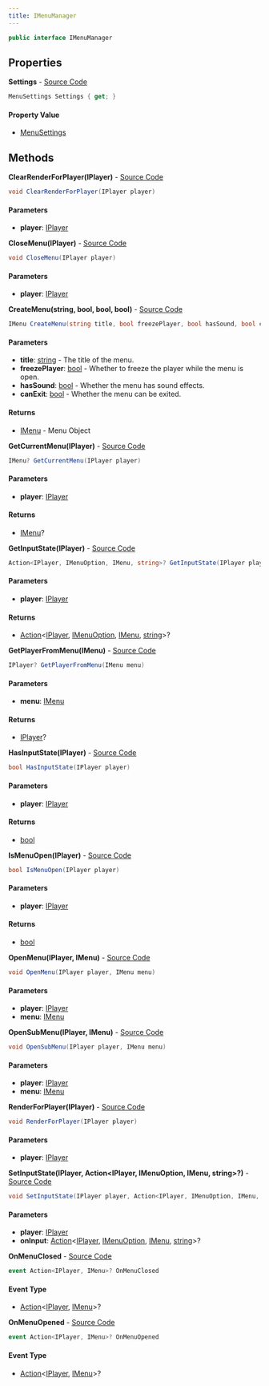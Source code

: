 ```yaml
---
title: IMenuManager
---
```


```csharp
public interface IMenuManager
```

## Properties

**Settings** - [Source Code](https://github.com/swiftly-solution/swiftlys2/blob/main/managed/src/SwiftlyS2.Shared/Modules/Menus/IMenuManager.cs#L86)

```csharp
MenuSettings Settings { get; }
```

#### Property Value

- [MenuSettings](/docs/api/shared/menus/menusettings)

## Methods

**ClearRenderForPlayer(IPlayer)** - [Source Code](https://github.com/swiftly-solution/swiftlys2/blob/main/managed/src/SwiftlyS2.Shared/Modules/Menus/IMenuManager.cs#L73)

```csharp
void ClearRenderForPlayer(IPlayer player)
```

#### Parameters

- **player**: [IPlayer](/docs/api/shared/players/iplayer)

**CloseMenu(IPlayer)** - [Source Code](https://github.com/swiftly-solution/swiftlys2/blob/main/managed/src/SwiftlyS2.Shared/Modules/Menus/IMenuManager.cs#L41)

```csharp
void CloseMenu(IPlayer player)
```

#### Parameters

- **player**: [IPlayer](/docs/api/shared/players/iplayer)

**CreateMenu(string, bool, bool, bool)** - [Source Code](https://github.com/swiftly-solution/swiftlys2/blob/main/managed/src/SwiftlyS2.Shared/Modules/Menus/IMenuManager.cs#L33)

```csharp
IMenu CreateMenu(string title, bool freezePlayer, bool hasSound, bool canExit)
```

#### Parameters

- **title**: [string](https://learn.microsoft.com/dotnet/api/system.string) - The title of the menu.
- **freezePlayer**: [bool](https://learn.microsoft.com/dotnet/api/system.boolean) - Whether to freeze the player while the menu is open.
- **hasSound**: [bool](https://learn.microsoft.com/dotnet/api/system.boolean) - Whether the menu has sound effects.
- **canExit**: [bool](https://learn.microsoft.com/dotnet/api/system.boolean) - Whether the menu can be exited.

#### Returns

- [IMenu](/docs/api/shared/menus/imenu) - Menu Object

**GetCurrentMenu(IPlayer)** - [Source Code](https://github.com/swiftly-solution/swiftlys2/blob/main/managed/src/SwiftlyS2.Shared/Modules/Menus/IMenuManager.cs#L53)

```csharp
IMenu? GetCurrentMenu(IPlayer player)
```

#### Parameters

- **player**: [IPlayer](/docs/api/shared/players/iplayer)

#### Returns

- [IMenu](/docs/api/shared/menus/imenu)?

**GetInputState(IPlayer)** - [Source Code](https://github.com/swiftly-solution/swiftlys2/blob/main/managed/src/SwiftlyS2.Shared/Modules/Menus/IMenuManager.cs#L70)

```csharp
Action<IPlayer, IMenuOption, IMenu, string>? GetInputState(IPlayer player)
```

#### Parameters

- **player**: [IPlayer](/docs/api/shared/players/iplayer)

#### Returns

- [Action](https://learn.microsoft.com/dotnet/api/system.action-4)<[IPlayer](/docs/api/shared/players/iplayer), [IMenuOption](/docs/api/shared/menus/imenuoption), [IMenu](/docs/api/shared/menus/imenu), [string](https://learn.microsoft.com/dotnet/api/system.string)>?

**GetPlayerFromMenu(IMenu)** - [Source Code](https://github.com/swiftly-solution/swiftlys2/blob/main/managed/src/SwiftlyS2.Shared/Modules/Menus/IMenuManager.cs#L45)

```csharp
IPlayer? GetPlayerFromMenu(IMenu menu)
```

#### Parameters

- **menu**: [IMenu](/docs/api/shared/menus/imenu)

#### Returns

- [IPlayer](/docs/api/shared/players/iplayer)?

**HasInputState(IPlayer)** - [Source Code](https://github.com/swiftly-solution/swiftlys2/blob/main/managed/src/SwiftlyS2.Shared/Modules/Menus/IMenuManager.cs#L66)

```csharp
bool HasInputState(IPlayer player)
```

#### Parameters

- **player**: [IPlayer](/docs/api/shared/players/iplayer)

#### Returns

- [bool](https://learn.microsoft.com/dotnet/api/system.boolean)

**IsMenuOpen(IPlayer)** - [Source Code](https://github.com/swiftly-solution/swiftlys2/blob/main/managed/src/SwiftlyS2.Shared/Modules/Menus/IMenuManager.cs#L49)

```csharp
bool IsMenuOpen(IPlayer player)
```

#### Parameters

- **player**: [IPlayer](/docs/api/shared/players/iplayer)

#### Returns

- [bool](https://learn.microsoft.com/dotnet/api/system.boolean)

**OpenMenu(IPlayer, IMenu)** - [Source Code](https://github.com/swiftly-solution/swiftlys2/blob/main/managed/src/SwiftlyS2.Shared/Modules/Menus/IMenuManager.cs#L37)

```csharp
void OpenMenu(IPlayer player, IMenu menu)
```

#### Parameters

- **player**: [IPlayer](/docs/api/shared/players/iplayer)
- **menu**: [IMenu](/docs/api/shared/menus/imenu)

**OpenSubMenu(IPlayer, IMenu)** - [Source Code](https://github.com/swiftly-solution/swiftlys2/blob/main/managed/src/SwiftlyS2.Shared/Modules/Menus/IMenuManager.cs#L57)

```csharp
void OpenSubMenu(IPlayer player, IMenu menu)
```

#### Parameters

- **player**: [IPlayer](/docs/api/shared/players/iplayer)
- **menu**: [IMenu](/docs/api/shared/menus/imenu)

**RenderForPlayer(IPlayer)** - [Source Code](https://github.com/swiftly-solution/swiftlys2/blob/main/managed/src/SwiftlyS2.Shared/Modules/Menus/IMenuManager.cs#L72)

```csharp
void RenderForPlayer(IPlayer player)
```

#### Parameters

- **player**: [IPlayer](/docs/api/shared/players/iplayer)

**SetInputState(IPlayer, Action<IPlayer, IMenuOption, IMenu, string>?)** - [Source Code](https://github.com/swiftly-solution/swiftlys2/blob/main/managed/src/SwiftlyS2.Shared/Modules/Menus/IMenuManager.cs#L62)

```csharp
void SetInputState(IPlayer player, Action<IPlayer, IMenuOption, IMenu, string>? onInput)
```

#### Parameters

- **player**: [IPlayer](/docs/api/shared/players/iplayer)
- **onInput**: [Action](https://learn.microsoft.com/dotnet/api/system.action-4)<[IPlayer](/docs/api/shared/players/iplayer), [IMenuOption](/docs/api/shared/menus/imenuoption), [IMenu](/docs/api/shared/menus/imenu), [string](https://learn.microsoft.com/dotnet/api/system.string)>?

**OnMenuClosed** - [Source Code](https://github.com/swiftly-solution/swiftlys2/blob/main/managed/src/SwiftlyS2.Shared/Modules/Menus/IMenuManager.cs#L82)

```csharp
event Action<IPlayer, IMenu>? OnMenuClosed
```

#### Event Type

- [Action](https://learn.microsoft.com/dotnet/api/system.action-2)<[IPlayer](/docs/api/shared/players/iplayer), [IMenu](/docs/api/shared/menus/imenu)>?

**OnMenuOpened** - [Source Code](https://github.com/swiftly-solution/swiftlys2/blob/main/managed/src/SwiftlyS2.Shared/Modules/Menus/IMenuManager.cs#L78)

```csharp
event Action<IPlayer, IMenu>? OnMenuOpened
```

#### Event Type

- [Action](https://learn.microsoft.com/dotnet/api/system.action-2)<[IPlayer](/docs/api/shared/players/iplayer), [IMenu](/docs/api/shared/menus/imenu)>?

